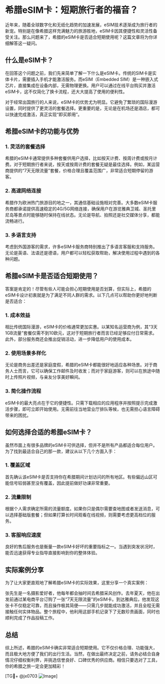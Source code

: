 # 希腊eSIM卡：短期旅行者的福音？

近年来，随着全球数字化和无纸化趋势的加速发展，eSIM技术逐渐成为旅行者的新宠。特别是在像希腊这样充满魅力的旅游胜地，eSIM卡因其便捷性和灵活性备受关注。那么问题来了，希腊的eSIM卡是否适合短期使用呢？这篇文章将为你详细解答这一疑问。

## 什么是eSIM卡？

在回答这个问题之前，我们先来简单了解一下什么是eSIM卡。传统的SIM卡是实体卡片，需要插入手机才能激活服务。而eSIM（Embedded SIM）是一种嵌入式芯片，直接集成在设备内部，无需物理更换。用户可以通过在线平台购买并激活eSIM卡，这不仅简化了换卡流程，还大大提高了使用的便利性。

对于经常出国旅行的人来说，eSIM卡的优势尤为明显。它避免了繁琐的国际漫游设置，同时提供了更灵活的套餐选择。更重要的是，无论是在机场还是酒店，都可以快速完成激活，真正实现“即买即用”。

## 希腊eSIM卡的功能与优势

### 1. 灵活的套餐选择
希腊的eSIM卡通常提供多种套餐供用户选择，比如按天计费、按周计费或按月计费。对于短期旅行者来说，按天或按周计费的套餐无疑是最佳选择。例如，某运营商提供的“7天无限流量”套餐，价格合理且覆盖范围广，非常适合短期停留的游客。

### 2. 高速网络连接
希腊作为欧洲热门旅游目的地之一，其通信基础设施相对完善。大多数eSIM卡服务商都承诺提供高速稳定的4G/5G网络连接，确保用户在游览雅典卫城、圣托里尼岛等景点时能够随时保持在线状态。无论是导航、拍照还是社交媒体分享，都能流畅进行。

### 3. 多语言支持
考虑到外国游客的需求，许多eSIM卡服务商特别推出了多语言客服和支持服务。无论是英语、法语还是德语，用户都可以轻松获取帮助，解决使用过程中遇到的各种问题。

## 希腊eSIM卡是否适合短期使用？

答案是肯定的！尽管有些人可能会担心短期使用是否划算，但实际上，希腊的eSIM卡设计初衷就是为了满足不同人群的需求。以下几点可以帮助你更好地判断是否适合：

### 1. 成本效益
相比传统国际漫游，eSIM卡的价格通常更加实惠。以某知名运营商为例，其“3天1GB流量”套餐仅需不到10欧元，这对于短期旅行者而言已经足够应付日常需求。此外，部分服务商还会推出促销活动，进一步降低用户的使用成本。

### 2. 使用场景多样化
无论是商务出差还是家庭度假，希腊的eSIM卡都能很好地适应各种场景。对于商务人士而言，它可以确保工作邮件及时收发；而对于家庭游客，则可以在旅途中随时上传照片视频，与亲友分享美好瞬间。

### 3. 简化操作流程
eSIM卡的最大亮点在于它的便捷性。只需下载相应的应用程序并按照提示完成激活步骤，即可立即开始使用。无需前往当地营业厅排队等候，也无需担心语言障碍带来的困扰。

## 如何选择合适的希腊eSIM卡？

虽然市面上有很多品牌的eSIM卡可供选择，但并不是所有产品都适合每位用户。为了找到最适合自己的那一款，建议从以下几个方面入手：

### 1. 覆盖区域
首先确认该eSIM卡是否支持你在希腊期间计划访问的所有地区。有些偏远山区可能信号较弱甚至没有覆盖，因此提前做好功课非常重要。

### 2. 流量限制
根据个人需求确定所需的流量额度。如果你只是偶尔需要查地图或者发送消息，可以选择基础版套餐；但如果打算长时间观看在线视频，则需要考虑更高档位的服务。

### 3. 客服响应速度
良好的售后服务也是衡量一款eSIM卡好坏的重要指标之一。当遇到突发状况时，能否迅速获得专业指导直接影响到你的整体体验。

## 实际案例分享

为了让大家更直观地了解希腊eSIM卡的实际效果，这里分享一个真实案例：

张先生是一名摄影爱好者，他每年都会抽时间去希腊采风创作。去年夏天，他在出发前通过某电商平台订购了一张“7天无限流量”的eSIM卡。到达雅典后，他发现这张卡不仅稳定可靠，而且操作极其简便——只需几步就能成功激活，并且全程无需接触任何实体物品。整个旅程中，他利用这部手机记录下了无数珍贵画面，同时也顺利完成了作品投稿工作。

## 总结

综上所述，希腊的eSIM卡确实非常适合短期使用。它不仅价格合理、功能强大，而且极大地方便了我们的出行生活。当然，在做出最终决定之前，请务必结合自身情况仔细权衡利弊，并挑选信誉良好、口碑优秀的供应商。相信只要选对了工具，你的希腊之旅一定会更加精彩！

[TG💪+ @jx0703 ![Image](https://github.com/user-attachments/assets/dbca1d08-cadb-493c-b0ec-ad6f7a83f270)]